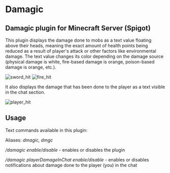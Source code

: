 # Damagic
## Damagic plugin for Minecraft Server (Spigot)

This plugin displays the damage done to mobs as a text value floating above their heads, meaning the exact amount of health points being reduced as a result of player's attack or other factors like environmental damage. The text value changes its color depending on the damage source (physical damage is white, fire-based damage is orange, poison-based damage is orange, etc.).

![sword_hit](https://github.com/s14906/damagic/assets/37453480/769a099b-69a6-41e4-9d3e-d1a6980cd203)
![fire_hit](https://github.com/s14906/damagic/assets/37453480/f71b80de-ce66-433a-ab8c-7e892608c18c)

It also displays the damage that has been done to the player as a text visible in the chat section.

![player_hit](https://github.com/s14906/damagic/assets/37453480/d7ef7720-f4b3-4f6d-95d5-e654584dbc71)

## Usage

Text commands available in this plugin:

Aliases: *dmagic, dmgc*

*/damagic enable/disable* - enables or disables the plugin

*/damagic playerDamageInChat enable/disable* - enables or disables notifications about damage done to the player (you) in the chat
